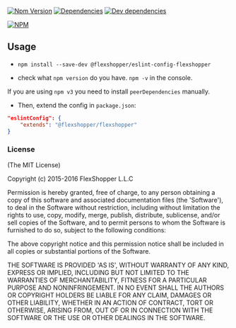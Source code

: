 [![Npm Version][npm-badge]][npm-url]
[![Dependencies][david-badge]][david-url]
[![Dev dependencies][david-dev-badge]][david-url]
<!-- [![Build Status][travis-badge]][travis-url] -->

[![NPM](https://nodei.co/npm/@flexshopper/eslint-config-flexshopper.png)](https://nodei.co/npm/%40flexshopper%2Feslint-config-flexshopper)

[npm-badge]: https://badge.fury.io/js/%40flexshopper%2Feslint-config-flexshopper.svg
[npm-url]: https://badge.fury.io/js/eslint-config-flexshopper
[travis-badge]: https://travis-ci.org/flexshopper/eslint-config-flexshopper.svg?branch=master
[travis-url]: https://travis-ci.org/flexshopper/eslint-config-flexshopper
[david-badge]: https://david-dm.org/flexshopper/eslint-config-flexshopper.svg
[david-dev-badge]: https://david-dm.org/flexshopper/eslint-config-flexshopper/dev-status.svg
[david-url]: https://david-dm.org/flexshopper/eslint-config-flexshopper
[david-dev-url]: https://david-dm.org/flexshopper/eslint-config-flexshopper#info=devDependencies

## Usage

- `npm install --save-dev @flexshopper/eslint-config-flexshopper`

- check what `npm version` do you have. `npm -v` in the console.

If you are using `npm v3` you need to install `peerDependencies` manually.

- Then, extend the config in `package.json`:

```json
"eslintConfig": {
    "extends": "@flexshopper/flexshopper"
}
```

### License

(The MIT License)

Copyright (c) 2015-2016 FlexShopper L.L.C

Permission is hereby granted, free of charge, to any person obtaining a copy of this software and associated documentation files (the 'Software'), to deal in the Software without restriction, including without limitation the rights to use, copy, modify, merge, publish, distribute, sublicense, and/or sell copies of the Software, and to permit persons to whom the Software is furnished to do so, subject to the following conditions:

The above copyright notice and this permission notice shall be included in all copies or substantial portions of the Software.

THE SOFTWARE IS PROVIDED 'AS IS', WITHOUT WARRANTY OF ANY KIND, EXPRESS OR IMPLIED, INCLUDING BUT NOT LIMITED TO THE WARRANTIES OF MERCHANTABILITY, FITNESS FOR A PARTICULAR PURPOSE AND NONINFRINGEMENT. IN NO EVENT SHALL THE AUTHORS OR COPYRIGHT HOLDERS BE LIABLE FOR ANY CLAIM, DAMAGES OR OTHER LIABILITY, WHETHER IN AN ACTION OF CONTRACT, TORT OR OTHERWISE, ARISING FROM, OUT OF OR IN CONNECTION WITH THE SOFTWARE OR THE USE OR OTHER DEALINGS IN THE SOFTWARE.